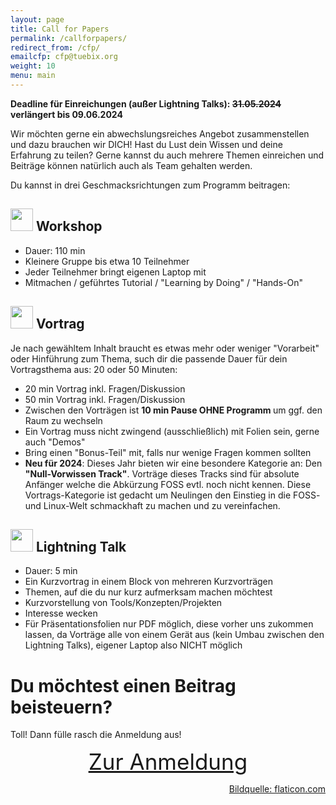 ```yaml
---
layout: page
title: Call for Papers
permalink: /callforpapers/
redirect_from: /cfp/
emailcfp: cfp@tuebix.org
weight: 10
menu: main
---
```


**Deadline für Einreichungen (außer Lightning Talks): ~~31.05.2024~~ verlängert bis 09.06.2024**

Wir möchten gerne ein abwechslungsreiches Angebot zusammenstellen und dazu brauchen wir DICH!
Hast du Lust dein Wissen und deine Erfahrung zu teilen?
Gerne kannst du auch mehrere Themen einreichen und Beiträge können natürlich auch als Team gehalten werden.

Du kannst in drei Geschmacksrichtungen zum Programm beitragen:

<h2><span><img height="36" width="36" src="../images/workshop.svg"></span> Workshop</h2>

  * Dauer: 110 min
  * Kleinere Gruppe bis etwa 10 Teilnehmer
  * Jeder Teilnehmer bringt eigenen Laptop mit
  * Mitmachen / geführtes Tutorial / "Learning by Doing" / "Hands-On"

<h2><span><img height="36" width="36" src="../images/talk.svg"></span> Vortrag</h2>

  Je nach gewähltem Inhalt braucht es etwas mehr oder weniger "Vorarbeit" oder Hinführung zum Thema, such dir die passende Dauer für dein Vortragsthema aus: 20 oder 50 Minuten:

  * 20 min Vortrag inkl. Fragen/Diskussion
  * 50 min Vortrag inkl. Fragen/Diskussion
  * Zwischen den Vorträgen ist <span style="font-weight: bold;">10 min Pause OHNE Programm </span> um ggf. den Raum zu wechseln
  * Ein Vortrag muss nicht zwingend (ausschließlich) mit Folien sein, gerne auch "Demos"
  * Bring einen "Bonus-Teil" mit, falls nur wenige Fragen kommen sollten
  * **Neu für 2024**: Dieses Jahr bieten wir eine besondere Kategorie an: Den
    **"Null-Vorwissen Track"**. Vorträge dieses Tracks sind für absolute
    Anfänger welche die Abkürzung FOSS evtl. noch nicht kennen. Diese
    Vortrags-Kategorie ist gedacht um Neulingen den Einstieg in die FOSS- und
    Linux-Welt schmackhaft zu machen und zu vereinfachen.

<!--
Der CfP ist zwar schon beendet, ABER du kannst gerne noch einen Lightning Talk
einreichen:
-->

<h2><span><img height="36" width="36" src="../images/lightning.svg"></span> Lightning Talk</h2>

  * Dauer: 5 min
  * Ein Kurzvortrag in einem Block von mehreren Kurzvorträgen
  * Themen, auf die du nur kurz aufmerksam machen möchtest
  * Kurzvorstellung von Tools/Konzepten/Projekten
  * Interesse wecken
  * Für Präsentationsfolien nur PDF möglich, diese vorher uns zukommen lassen, da Vorträge alle von einem Gerät aus (kein Umbau zwischen den Lightning Talks), eigener Laptop also NICHT möglich

# Du möchtest einen Beitrag beisteuern?

Toll! Dann fülle rasch die Anmeldung aus!

<div style="text-align: center; font-size: 250%; text-decoration: underline;">
  <a href="https://cfp.tuebix.org/tuebix-2024/cfp" target="_blank">Zur Anmeldung</a>
</div>

<p style="text-align: right;"><a href="https://www.flaticon.com" target="_blank">Bildquelle: flaticon.com</a></p>
